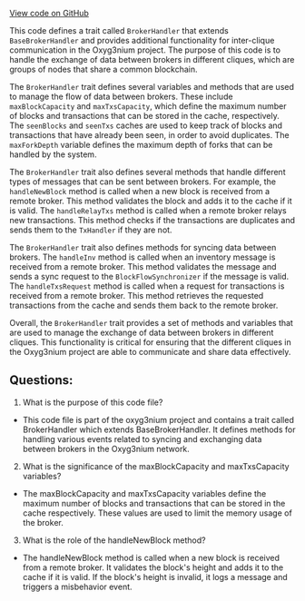 [View code on GitHub](https://github.com/oxyg3nium/oxyg3nium/flow/src/main/scala/org/oxyg3nium/flow/network/interclique/BrokerHandler.scala)

This code defines a trait called `BrokerHandler` that extends `BaseBrokerHandler` and provides additional functionality for inter-clique communication in the Oxyg3nium project. The purpose of this code is to handle the exchange of data between brokers in different cliques, which are groups of nodes that share a common blockchain. 

The `BrokerHandler` trait defines several variables and methods that are used to manage the flow of data between brokers. These include `maxBlockCapacity` and `maxTxsCapacity`, which define the maximum number of blocks and transactions that can be stored in the cache, respectively. The `seenBlocks` and `seenTxs` caches are used to keep track of blocks and transactions that have already been seen, in order to avoid duplicates. The `maxForkDepth` variable defines the maximum depth of forks that can be handled by the system.

The `BrokerHandler` trait also defines several methods that handle different types of messages that can be sent between brokers. For example, the `handleNewBlock` method is called when a new block is received from a remote broker. This method validates the block and adds it to the cache if it is valid. The `handleRelayTxs` method is called when a remote broker relays new transactions. This method checks if the transactions are duplicates and sends them to the `TxHandler` if they are not. 

The `BrokerHandler` trait also defines methods for syncing data between brokers. The `handleInv` method is called when an inventory message is received from a remote broker. This method validates the message and sends a sync request to the `BlockFlowSynchronizer` if the message is valid. The `handleTxsRequest` method is called when a request for transactions is received from a remote broker. This method retrieves the requested transactions from the cache and sends them back to the remote broker. 

Overall, the `BrokerHandler` trait provides a set of methods and variables that are used to manage the exchange of data between brokers in different cliques. This functionality is critical for ensuring that the different cliques in the Oxyg3nium project are able to communicate and share data effectively.
## Questions: 
 1. What is the purpose of this code file?
- This code file is part of the oxyg3nium project and contains a trait called BrokerHandler which extends BaseBrokerHandler. It defines methods for handling various events related to syncing and exchanging data between brokers in the Oxyg3nium network.

2. What is the significance of the maxBlockCapacity and maxTxsCapacity variables?
- The maxBlockCapacity and maxTxsCapacity variables define the maximum number of blocks and transactions that can be stored in the cache respectively. These values are used to limit the memory usage of the broker.

3. What is the role of the handleNewBlock method?
- The handleNewBlock method is called when a new block is received from a remote broker. It validates the block's height and adds it to the cache if it is valid. If the block's height is invalid, it logs a message and triggers a misbehavior event.